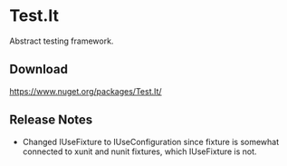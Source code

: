 # Test.It
Abstract testing framework.

## Download
https://www.nuget.org/packages/Test.It/

## Release Notes
- Changed IUseFixture to IUseConfiguration since fixture is somewhat connected to xunit and nunit fixtures, which IUseFixture is not.

